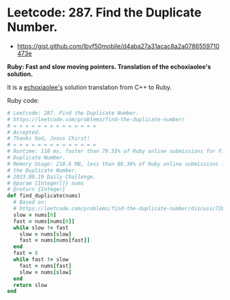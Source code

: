 # Leetcode: 287. Find the Duplicate Number.

- https://gist.github.com/lbvf50mobile/d4aba27a31acac8a2a0786559710473e

**Ruby: Fast and slow moving pointers.  Translation of the echoxiaolee's solution.**


It is a [echoxiaolee's](https://leetcode.com/echoxiaolee/) solution translation from C++ to Ruby.

Ruby code:
```Ruby
# Leetcode: 287. Find the Duplicate Number.
# https://leetcode.com/problems/find-the-duplicate-number/
# = = = = = = = = = = = = = =
# Accepted.
# Thanks God, Jesus Chirst!
# = = = = = = = = = = = = = =
# Runtime: 110 ms, faster than 79.55% of Ruby online submissions for Find the
# Duplicate Number.
# Memory Usage: 218.6 MB, less than 86.36% of Ruby online submissions for Find
# the Duplicate Number.
# 2023.09.19 Daily Challenge.
# @param {Integer[]} nums
# @return {Integer}
def find_duplicate(nums)
  # Based on:
  # https://leetcode.com/problems/find-the-duplicate-number/discuss/72846/My-easy-understood-solution-with-O(n)-time-and-O(1)-space-without-modifying-the-array.-With-clear-explanation.
  slow = nums[0]
  fast = nums[nums[0]]
  while slow != fast
    slow = nums[slow]
    fast = nums[nums[fast]]
  end
  fast = 0
  while fast != slow
    fast = nums[fast]
    slow = nums[slow]
  end
  return slow
end
```
